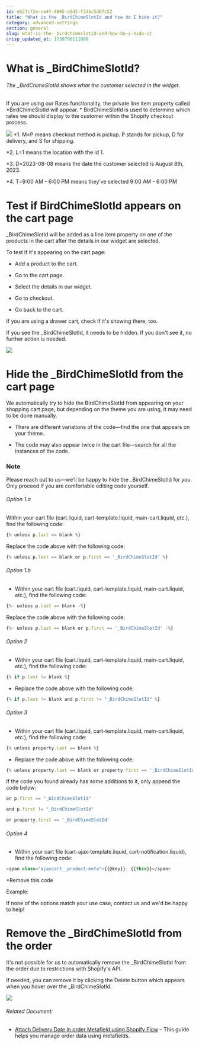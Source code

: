 ```yaml
---
id: eb27cf2e-ce4f-4005-a9d5-f3dbc5d87c52
title: "What is the _BirdChimeSlotId and how do I hide it?"
category: advanced-settings
section: general
slug: what-is-the-_birdchimeslotid-and-how-do-i-hide-it
crisp_updated_at: 1730790111000
---
```


# What is _BirdChimeSlotId?

###### The _BirdChimeSlotId shows what the customer selected in the widget.
If you are using our Rates functionality, the private line item property called *BirdChimeSlotId will appear. * BirdChimeSlotId is used to determine which rates we should display to the customer within the Shopify checkout process. 

![](https://storage.crisp.chat/users/helpdesk/website/ca826b447482b000/screenshot-2023-08-01-at-40419_jp881w.png)
*1. M=P means checkout method is pickup. P stands for pickup, D for delivery, and S for shipping.

*2. L=1 means the location with the id 1.

*3. D=2023-08-08 means the date the customer selected is August 8th, 2023.

*4. T=9:00 AM - 6:00 PM means they’ve selected 9:00 AM - 6:00 PM

# Test if BirdChimeSlotId appears on the cart page
_BirdChimeSlotId will be added as a line item property on one of the products in the cart after the details in our widget are selected.

To test if it's appearing on the cart page:

* Add a product to the cart.

* Go to the cart page.

* Select the details in our widget.

* Go to checkout.

* Go back to the cart.

If you are using a drawer cart, check if it's showing there, too.

If you see the _BirdChimeSlotId, it needs to be hidden. If you don't see it, no further action is needed.

![](https://storage.crisp.chat/users/helpdesk/website/ca826b447482b000/screenshot-2023-08-02-at-10484_rrshg9.png)

# Hide the _BirdChimeSlotId from the cart page
We automatically try to hide the BirdChimeSlotId from appearing on your shopping cart page, but depending on the theme you are using, it may need to be done manually.

* There are different variations of the code—find the one that appears on your theme.

* The code may also appear twice in the cart file—search for all the instances of the code.

### Note
Please reach out to us—we’ll be happy to hide the _BirdChimeSlotId for you. Only proceed if you are comfortable editing code yourself.
###### Option 1.a

Within your cart file (cart.liquid, cart-template.liquid, main-cart.liquid, etc.), find the following code:
```javascript
{% unless p.last == blank %}
```
Replace the code above with the following code:
```javascript
{% unless p.last == blank or p.first == '_BirdChimeSlotId' %}
```

###### Option 1.b

* Within your cart file (cart.liquid, cart-template.liquid, main-cart.liquid, etc.), find the following code:
```javascript
{%- unless p.last == blank -%}
```
Replace the code above with the following code:
```javascript
{%- unless p.last == blank or p.first == '_BirdChimeSlotId' -%}
```

###### Option 2
* Within your cart file (cart.liquid, cart-template.liquid, main-cart.liquid, etc.), find the following code:
```javascript
{% if p.last != blank %}
```
* Replace the code above with the following code:
```javascript
{% if p.last != blank and p.first != "_BirdChimeSlotId" %}
```

###### Option 3
* Within your cart file (cart.liquid, cart-template.liquid, main-cart.liquid, etc.), find the following code:
```javascript
{% unless property.last == blank %}
```
* Replace the code above with the following code:
```javascript
{% unless property.last == blank or property.first == '_BirdChimeSlotId' %}
```
If the code you found already has some additions to it, only append the code below:

```javascript
or p.first == "_BirdChimeSlotId"
```

```javascript
and p.first != "_BirdChimeSlotId"
```

```javascript
or property.first == '_BirdChimeSlotId'
```

###### Option 4
* Within your cart file (cart-ajax-template.liquid, cart-notification.liquid), find the following code:
```javascript
<span class="ajaxcart__product-meta">{{@key}}: {{this}}</span>
```
*Remove this code

Example:

If none of the options match your use case, contact us and we'd be happy to help!

# Remove the _BirdChimeSlotId from the order
It's not possible for us to automatically remove the _BirdChimeSlotId from the order due to restrictions with Shopify's API.

If needed, you can remove it by clicking the Delete button which appears when you hover over the _BirdChimeSlotId.

![](https://storage.crisp.chat/users/helpdesk/website/ca826b447482b000/screenshot-2023-08-01-at-10121_1ivf5xd.png)

###### Related Document:

* [Attach Delivery Date In order Metafield using Shopify Flow](https://help.birdchime.com/en-us/article/attach-delivery-date-in-order-metafield-using-shopify-flow-14l1gfc/) – This guide helps you manage order data using metafields.
